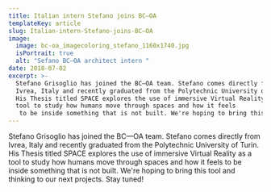 ```yaml
---
title: Italian intern Stefano joins BC—OA
templateKey: article
slug: Italian-intern-Stefano-joins-BC—OA
image:
  image: bc-oa_imagecoloring_stefano_1160x1740.jpg
  isPortrait: true
  alt: "Sefano BC–OA architect intern "
date: 2018-07-02
excerpt: >-
  Stefano Grisoglio has joined the BC—OA team. Stefano comes directly from
  Ivrea, Italy and recently graduated from the Polytechnic University of Turin.
  His Thesis titled SPACE explores the use of immersive Virtual Reality as a
  tool to study how humans move through spaces and how it feels
   to be inside something that is not built. We're hoping to bring this tool and thinking to our next projects. Stay tuned!
---
```

Stefano Grisoglio has joined the BC—OA team. Stefano comes directly from Ivrea, Italy and recently graduated from the Polytechnic University of Turin. His Thesis titled SPACE explores the use of immersive Virtual Reality as a tool to study how humans move through spaces and how it feels
 to be inside something that is not built. We're hoping to bring this tool and thinking to our next projects. Stay tuned!
